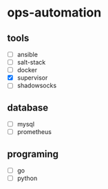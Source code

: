 # ops-automation

## tools
- [ ] ansible
- [ ] salt-stack
- [ ] docker
- [x] supervisor
- [ ] shadowsocks

## database
- [ ] mysql
- [ ] prometheus

## programing
- [ ] go
- [ ] python
